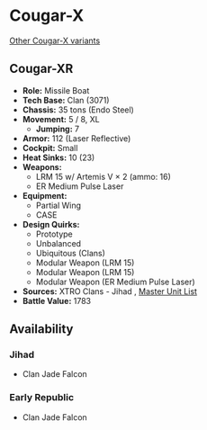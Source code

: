 # Cougar-X 

[Other Cougar-X variants](../cougar-x.md) 

## Cougar-XR 

- **Role:** Missile Boat 
- **Tech Base:** Clan (3071) 
- **Chassis:** 35 tons (Endo Steel) 
- **Movement:** 5 / 8, XL 
  - **Jumping:** 7 
- **Armor:** 112 (Laser Reflective) 
- **Cockpit:** Small 
- **Heat Sinks:** 10 (23) 
- **Weapons:** 
  - LRM 15 w/ Artemis V × 2 (ammo: 16) 
  - ER Medium Pulse Laser 
- **Equipment:** 
  - Partial Wing 
  - CASE 
- **Design Quirks:** 
  - Prototype 
  - Unbalanced 
  - Ubiquitous (Clans) 
  - Modular Weapon (LRM 15) 
  - Modular Weapon (LRM 15) 
  - Modular Weapon (ER Medium Pulse Laser) 
- **Sources:** XTRO Clans - Jihad , [Master Unit List](http://masterunitlist.info/Unit/Details/4013) 
- **Battle Value:** 1783 

## Availability 

### Jihad 

- Clan Jade Falcon 

### Early Republic 

- Clan Jade Falcon 

